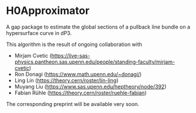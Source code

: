 # H0Approximator
A gap package to estimate the global sections of a pullback line bundle on a hypersurface curve in dP3.

This algorithm is the result of ongoing collaboration with
* Mirjam Cvetic (https://live-sas-physics.pantheon.sas.upenn.edu/people/standing-faculty/mirjam-cvetic)
* Ron Donagi (https://www.math.upenn.edu/~donagi/)
* Ling Lin (https://theory.cern/roster/lin-ling)
* Muyang Liu (https://www.sas.upenn.edu/heptheory/node/392)
* Fabian Rühle (https://theory.cern/roster/ruehle-fabian)

The corresponding preprint will be available very soon.

